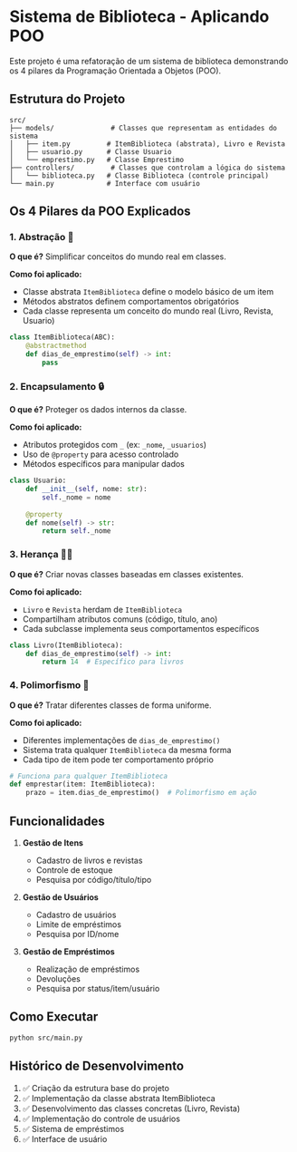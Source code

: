 # Sistema de Biblioteca - Aplicando POO

Este projeto é uma refatoração de um sistema de biblioteca demonstrando os 4 pilares da Programação Orientada a Objetos (POO).

## Estrutura do Projeto

```
src/
├── models/              # Classes que representam as entidades do sistema
│   ├── item.py         # ItemBiblioteca (abstrata), Livro e Revista
│   ├── usuario.py      # Classe Usuario
│   └── emprestimo.py   # Classe Emprestimo
├── controllers/         # Classes que controlam a lógica do sistema
│   └── biblioteca.py   # Classe Biblioteca (controle principal)
└── main.py             # Interface com usuário
```

## Os 4 Pilares da POO Explicados

### 1. Abstração 🎯
**O que é?** Simplificar conceitos do mundo real em classes.

**Como foi aplicado:**
- Classe abstrata `ItemBiblioteca` define o modelo básico de um item
- Métodos abstratos definem comportamentos obrigatórios
- Cada classe representa um conceito do mundo real (Livro, Revista, Usuario)

```python
class ItemBiblioteca(ABC):
    @abstractmethod
    def dias_de_emprestimo(self) -> int:
        pass
```

### 2. Encapsulamento 🔒
**O que é?** Proteger os dados internos da classe.

**Como foi aplicado:**
- Atributos protegidos com `_` (ex: `_nome`, `_usuarios`)
- Uso de `@property` para acesso controlado
- Métodos específicos para manipular dados

```python
class Usuario:
    def __init__(self, nome: str):
        self._nome = nome
    
    @property
    def nome(self) -> str:
        return self._nome
```

### 3. Herança 👨‍👦
**O que é?** Criar novas classes baseadas em classes existentes.

**Como foi aplicado:**
- `Livro` e `Revista` herdam de `ItemBiblioteca`
- Compartilham atributos comuns (código, título, ano)
- Cada subclasse implementa seus comportamentos específicos

```python
class Livro(ItemBiblioteca):
    def dias_de_emprestimo(self) -> int:
        return 14  # Específico para livros
```

### 4. Polimorfismo 🔄
**O que é?** Tratar diferentes classes de forma uniforme.

**Como foi aplicado:**
- Diferentes implementações de `dias_de_emprestimo()`
- Sistema trata qualquer `ItemBiblioteca` da mesma forma
- Cada tipo de item pode ter comportamento próprio

```python
# Funciona para qualquer ItemBiblioteca
def emprestar(item: ItemBiblioteca):
    prazo = item.dias_de_emprestimo()  # Polimorfismo em ação
```

## Funcionalidades

1. **Gestão de Itens**
   - Cadastro de livros e revistas
   - Controle de estoque
   - Pesquisa por código/título/tipo

2. **Gestão de Usuários**
   - Cadastro de usuários
   - Limite de empréstimos
   - Pesquisa por ID/nome

3. **Gestão de Empréstimos**
   - Realização de empréstimos
   - Devoluções
   - Pesquisa por status/item/usuário

## Como Executar
```bash
python src/main.py
```

## Histórico de Desenvolvimento
1. ✅ Criação da estrutura base do projeto
2. ✅ Implementação da classe abstrata ItemBiblioteca
3. ✅ Desenvolvimento das classes concretas (Livro, Revista)
4. ✅ Implementação do controle de usuários
5. ✅ Sistema de empréstimos
6. ✅ Interface de usuário